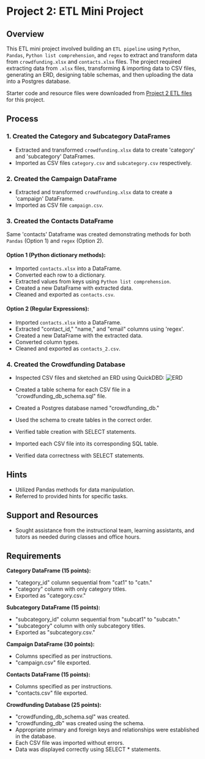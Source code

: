 # Project 2: ETL Mini Project

## Overview

This ETL mini project involved building an `ETL pipeline` using `Python`, `Pandas`, `Python list comprehension`, and `regex` to extract and transform data from `crowdfunding.xlsx` and `contacts.xlsx` files. The project required extracting data from `.xlsx` files, transforming & importing data to CSV files, generating an ERD, designing table schemas, and then uploading the data into a Postgres database.

Starter code and resource files were downloaded from [Project 2 ETL files](#) for this project.

## Process

### 1. Created the Category and Subcategory DataFrames

- Extracted and transformed `crowdfunding.xlsx` data to create 'category' and 'subcategory' DataFrames.
- Imported as CSV files `category.csv` and `subcategory.csv` respectively.

### 2. Created the Campaign DataFrame

- Extracted and transformed `crowdfunding.xlsx` data to create a 'campaign' DataFrame.
- Imported as CSV file `campaign.csv`.

### 3. Created the Contacts DataFrame

Same 'contacts' Dataframe was created demonstrating methods for both `Pandas` (Option 1) and `regex` (Option 2).

#### Option 1 (Python dictionary methods):

- Imported `contacts.xlsx` into a DataFrame.
- Converted each row to a dictionary.
- Extracted values from keys using `Python list comprehension`.
- Created a new DataFrame with extracted data.
- Cleaned and exported as `contacts.csv`.

#### Option 2 (Regular Expressions):

  - Imported `contacts.xlsx` into a DataFrame.
  - Extracted "contact_id," "name," and "email" columns using 'regex'.
  - Created a new DataFrame with the extracted data.
  - Converted column types.
  - Cleaned and exported as `contacts_2.csv`.

### 4. Created the Crowdfunding Database

- Inspected CSV files and sketched an ERD using QuickDBD:
![ERD](/Users/annachen/Documents/github/Crowdfunding_ETL/Starter_Files/Resources/Crowdfunding_Database/crowdfunding_erd.png)

- Created a table schema for each CSV file in a "crowdfunding_db_schema.sql" file.
- Created a Postgres database named "crowdfunding_db."
- Used the schema to create tables in the correct order.
- Verified table creation with SELECT statements.
- Imported each CSV file into its corresponding SQL table.
- Verified data correctness with SELECT statements.

## Hints

- Utilized Pandas methods for data manipulation.
- Referred to provided hints for specific tasks.

## Support and Resources

- Sought assistance from the instructional team, learning assistants, and tutors as needed during classes and office hours.

## Requirements

**Category DataFrame (15 points):**
- "category_id" column sequential from "cat1" to "catn."
- "category" column with only category titles.
- Exported as "category.csv."

**Subcategory DataFrame (15 points):**
- "subcategory_id" column sequential from "subcat1" to "subcatn."
- "subcategory" column with only subcategory titles.
- Exported as "subcategory.csv."

**Campaign DataFrame (30 points):**
- Columns specified as per instructions.
- "campaign.csv" file exported.

**Contacts DataFrame (15 points):**
- Columns specified as per instructions.
- "contacts.csv" file exported.

**Crowdfunding Database (25 points):**
- "crowdfunding_db_schema.sql" was created.
- "crowdfunding_db" was created using the schema.
- Appropriate primary and foreign keys and relationships were established in the database.
- Each CSV file was imported without errors.
- Data was displayed correctly using SELECT * statements.
